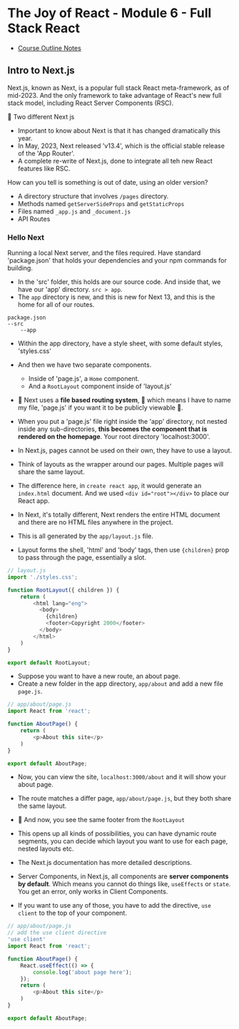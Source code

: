 # The Joy of React - Module 6 - Full Stack React

- [Course Outline Notes](../course-notes.md)

## Intro to Next.js

Next.js, known as Next, is a popular full stack React meta-framework, as of mid-2023. And the only framework to take advantage of React's new full stack model, including React Server Components (RSC).

📔 Two different Next js

- Important to know about Next is that it has changed dramatically this year.
- In May, 2023, Next released 'v13.4', which is the official stable release of the 'App Router'.
- A complete re-write of Next.js, done to integrate all teh new React features like RSC.

How can you tell is something is out of date, using an older version?

- A directory structure that involves `/pages` directory.
- Methods named `getServerSideProps` and `getStaticProps`
- Files named `_app.js` and `_document.js`
- API Routes

### Hello Next

Running a local Next server, and the files required. Have standard 'package.json' that holds your dependencies and your npm commands for building.

- In the 'src' folder, this holds are our source code. And inside that, we have our 'app' directory. `src > app`.
- The `app` directory is new, and this is new for Next 13, and this is the home for all of our routes.

```CODE
package.json
--src
    --app
```

- Within the app directory, have a style sheet, with some default styles, 'styles.css'
- And then we have two separate components.
  - Inside of 'page.js', a `Home` component.
  - And a `RootLayout` component inside of 'layout.js'
- 🤔 Next uses a **file based routing system**, 📣 which means I have to name my file, 'page.js' if you want it to be publicly viewable 📣.
- When you put a 'page.js' file right inside the 'app' directory, not nested inside any sub-directories, **this becomes the component that is rendered on the homepage**. Your root directory 'localhost:3000'.

- In Next.js, pages cannot be used on their own, they have to use a layout.
- Think of layouts as the wrapper around our pages. Multiple pages will share the same layout.

- The difference here, in `create react app`, it would generate an `index.html` document. And we used `<div id="root"></div>` to place our React app.

- In Next, it's totally different, Next renders the entire HTML document and there are no HTML files anywhere in the project.
- This is all generated by the `app/layout.js` file.
- Layout forms the shell, 'html' and 'body' tags, then use `{children}` prop to pass through the page, essentially a slot.

```JAVASCRIPT
// layout.js
import './styles.css';

function RootLayout({ children }) {
    return (
        <html lang="eng">
          <body>
            {children}
            <footer>Copyright 2000</footer>
          </body>
        </html>
    )
}

export default RootLayout;
```

- Suppose you want to have a new route, an about page.
- Create a new folder in the app directory, `app/about` and add a new file `page.js`.

```JAVASCRIPT
// app/about/page.js
import React from 'react';

function AboutPage() {
    return (
        <p>About this site</p>
    )
}

export default AboutPage;
```

- Now, you can view the site, `localhost:3000/about` and it will show your about page.
- The route matches a differ page, `app/about/page.js`, but they both share the same layout.
- 🫢 And now, you see the same footer from the `RootLayout`

- This opens up all kinds of possibilities, you can have dynamic route segments, you can decide which layout you want to use for each page, nested layouts etc.

- The Next.js documentation has more detailed descriptions.

- Server Components, in Next.js, all components are **server components by default**. Which means you cannot do things like, `useEffects` or `state`. You get an error, only works in Client Components.
- If you want to use any of those, you have to add the directive, `use client` to the top of your component.

```JAVASCRIPT
// app/about/page.js
// add the use client directive 
'use client'
import React from 'react';

function AboutPage() {
    React.useEffect(() => {
        console.log('about page here');
    });
    return (
        <p>About this site</p>
    )
}

export default AboutPage;
```
